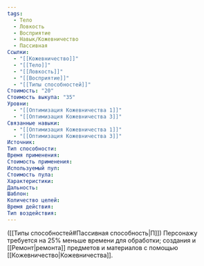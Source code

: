 ```yaml
---
tags:
  - Тело
  - Ловкость
  - Восприятие
  - Навык/Кожевничество
  - Пассивная
Ссылки:
  - "[[Кожевничество]]"
  - "[[Тело]]"
  - "[[Ловкость]]"
  - "[[Восприятие]]"
  - "[[Типы способностей]]"
Стоимость: "20"
Стоимость выкупа: "35"
Уровни:
  - "[[Оптимизация Кожевничества 1]]"
  - "[[Оптимизация Кожевничества 3]]"
Связанные навыки:
  - "[[Оптимизация Кожевничества 1]]"
  - "[[Оптимизация Кожевничества 3]]"
Источник:
Тип способности:
Время применения:
Стоимость применения:
Используемый пул:
Стоимость пула:
Характеристики:
Дальность:
Шаблон:
Количество целей:
Время действия:
Тип воздействия:
---
```

([[Типы способностей#Пассивная способность|П]]) Персонажу требуется на 25% меньше времени для обработки; создания и [[Ремонт|ремонта]] предметов и материалов с помощью [[Кожевничество|Кожевничества]].
